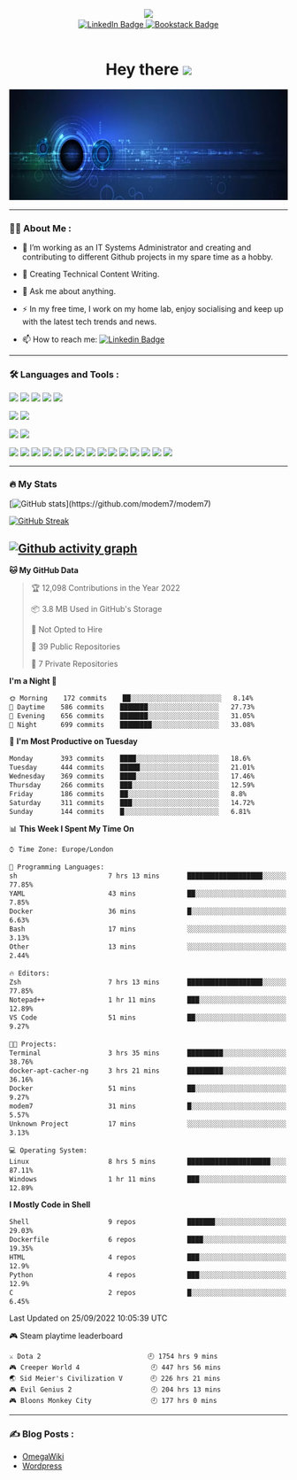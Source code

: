 <div id="header" align="center">
  <img src="https://media.giphy.com/media/f3iwJFOVOwuy7K6FFw/giphy.gif" width="300"/>
<div id="badges">
  <a href="https://www.linkedin.com/in/alexlaneit/">
    <img src="https://img.shields.io/badge/LinkedIn-blue?style=for-the-badge&logo=linkedin&logoColor=white" alt="LinkedIn Badge"/>
  </a>
  <a href="https://omegawiki.modem7.com">
  <img src="https://img.shields.io/badge/Bookstack-blue?style=for-the-badge&logo=BookStack&logoColor=white" alt="Bookstack Badge"/>
  </a>
</div>
  <img src="https://komarev.com/ghpvc/?username=modem7&style=flat-square&color=blue" alt=""/>
<h1>
  Hey there
  <img src="https://media.giphy.com/media/hvRJCLFzcasrR4ia7z/giphy.gif" width="30px"/>
</h1>
</div>

<div align="center">
  <img src="https://github.com/modem7/MiscAssets/blob/master/images/ezgif-6-79e26c05da.jpg" width="800" height="200"/>
</div>

---

### :man_technologist: About Me :
- :telescope: I’m working as an IT Systems Administrator and creating and contributing to different Github projects in my spare time as a hobby.

- :seedling: Creating Technical Content Writing.

- 💬 Ask me about anything.

- :zap: In my free time, I work on my home lab, enjoy socialising and keep up with the latest tech trends and news.

- :mailbox: How to reach me: [![Linkedin Badge](https://img.shields.io/badge/-AlexLaneIT-blue?style=flat&logo=Linkedin&logoColor=white)](https://www.linkedin.com/in/alexlaneit/)

---

### :hammer_and_wrench: Languages and Tools :
![](https://img.shields.io/badge/OS-Centos-informational?style=flat&logo=centos&logoColor=white&color=981e32)
![](https://img.shields.io/badge/OS-Debian-informational?style=flat&logo=debian&logoColor=white&color=981e32)
![](https://img.shields.io/badge/OS-RHEL-informational?style=flat&logo=red-hat&logoColor=white&color=981e32)
![](https://img.shields.io/badge/OS-Ubuntu-informational?style=flat&logo=ubuntu&logoColor=white&color=981e32)
![](https://img.shields.io/badge/OS-Windows-informational?style=flat&logo=windows&logoColor=white&color=981e32)

![](https://img.shields.io/badge/Editor-Notepad++-informational?style=flat&logo=notepadplusplus&logoColor=white&color=981e32)
![](https://img.shields.io/badge/Editor-Visual_Studio_Code-informational?style=flat&logo=visual-studio-code&logoColor=white&color=981e32)


![](https://img.shields.io/badge/Shell-Bash-informational?style=flat&logo=gnu-bash&logoColor=white&color=981e32)
![](https://img.shields.io/badge/Shell-ZSH-informational?style=flat&logo=gnu-bash&logoColor=white&color=981e32)

![](https://img.shields.io/badge/Tools-3CX-informational?style=flat&logoColor=white&color=981e32)
![](https://img.shields.io/badge/Tools-Ansible-informational?style=flat&logo=ansible&logoColor=white&color=981e32)
![](https://img.shields.io/badge/Tools-Arduino-informational?style=flat&logo=arduino&logoColor=white&color=981e32)
![](https://img.shields.io/badge/Tools-Borg-informational?style=flat&logoColor=white&color=981e32)
![](https://img.shields.io/badge/Tools-Docker-informational?style=flat&logo=docker&logoColor=white&color=981e32)
![](https://img.shields.io/badge/Tools-Drone_CI-informational?style=flat&logo=drone&logoColor=white&color=981e32)
![](https://img.shields.io/badge/Tools-Git-informational?style=flat&logo=git&logoColor=white&color=981e32)
![](https://img.shields.io/badge/Tools-Github-informational?style=flat&logo=github&logoColor=white&color=981e32)
![](https://img.shields.io/badge/Tools-Gitlab-informational?style=flat&logo=gitlab&logoColor=white&color=981e32)
![](https://img.shields.io/badge/Tools-Jira-informational?style=flat&logo=jira&logoColor=white&color=981e32)
![](https://img.shields.io/badge/Tools-Kanban-informational?style=flat&logoColor=white&color=981e32)
![](https://img.shields.io/badge/Tools-Nginx-informational?style=flat&logo=nginx&logoColor=white&color=981e32)
![](https://img.shields.io/badge/Tools-Raspberry_Pi-informational?style=flat&logo=raspberry-pi&logoColor=white&color=981e32)
![](https://img.shields.io/badge/Tools-Snyk-informational?style=flat&logo=snyk&logoColor=white&color=981e32)
![](https://img.shields.io/badge/Tools-Traefik-informational?style=flat&logo=traefikmesh&logoColor=white&color=981e32)

---

### :fire: My Stats
[![GitHub stats](https://github-readme-stats.vercel.app/api?username=modem7&show_icons=true&theme=codeSTACKr&count_private=true")](https://github.com/modem7/modem7)

[![GitHub Streak](http://github-readme-streak-stats.herokuapp.com?user=modem7&theme=elegant&hide_border=true&date_format=j%20M%5B%20Y%5D&background=DD272700)](https://git.io/streak-stats)

[![Github activity graph](https://activity-graph.herokuapp.com/graph?username=modem7&theme=elegant&custom_title=Contribution%20Graph&hide_border=true&bg_color=%20)](https://github.com/modem7/modem7)
---

<!--START_SECTION:waka-->
**🐱 My GitHub Data** 

> 🏆 12,098 Contributions in the Year 2022
 > 
> 📦 3.8 MB Used in GitHub's Storage 
 > 
> 🚫 Not Opted to Hire
 > 
> 📜 39 Public Repositories 
 > 
> 🔑 7 Private Repositories  
 > 
**I'm a Night 🦉** 

```text
🌞 Morning    172 commits    ██░░░░░░░░░░░░░░░░░░░░░░░   8.14% 
🌆 Daytime    586 commits    ███████░░░░░░░░░░░░░░░░░░   27.73% 
🌃 Evening    656 commits    ███████░░░░░░░░░░░░░░░░░░   31.05% 
🌙 Night      699 commits    ████████░░░░░░░░░░░░░░░░░   33.08%

```
📅 **I'm Most Productive on Tuesday** 

```text
Monday       393 commits    ████░░░░░░░░░░░░░░░░░░░░░   18.6% 
Tuesday      444 commits    █████░░░░░░░░░░░░░░░░░░░░   21.01% 
Wednesday    369 commits    ████░░░░░░░░░░░░░░░░░░░░░   17.46% 
Thursday     266 commits    ███░░░░░░░░░░░░░░░░░░░░░░   12.59% 
Friday       186 commits    ██░░░░░░░░░░░░░░░░░░░░░░░   8.8% 
Saturday     311 commits    ███░░░░░░░░░░░░░░░░░░░░░░   14.72% 
Sunday       144 commits    █░░░░░░░░░░░░░░░░░░░░░░░░   6.81%

```


📊 **This Week I Spent My Time On** 

```text
⌚︎ Time Zone: Europe/London

💬 Programming Languages: 
sh                       7 hrs 13 mins       ███████████████████░░░░░░   77.85% 
YAML                     43 mins             ██░░░░░░░░░░░░░░░░░░░░░░░   7.85% 
Docker                   36 mins             █░░░░░░░░░░░░░░░░░░░░░░░░   6.63% 
Bash                     17 mins             ░░░░░░░░░░░░░░░░░░░░░░░░░   3.13% 
Other                    13 mins             ░░░░░░░░░░░░░░░░░░░░░░░░░   2.44%

🔥 Editors: 
Zsh                      7 hrs 13 mins       ███████████████████░░░░░░   77.85% 
Notepad++                1 hr 11 mins        ███░░░░░░░░░░░░░░░░░░░░░░   12.89% 
VS Code                  51 mins             ██░░░░░░░░░░░░░░░░░░░░░░░   9.27%

🐱‍💻 Projects: 
Terminal                 3 hrs 35 mins       █████████░░░░░░░░░░░░░░░░   38.76% 
docker-apt-cacher-ng     3 hrs 21 mins       █████████░░░░░░░░░░░░░░░░   36.16% 
Docker                   51 mins             ██░░░░░░░░░░░░░░░░░░░░░░░   9.27% 
modem7                   31 mins             █░░░░░░░░░░░░░░░░░░░░░░░░   5.57% 
Unknown Project          17 mins             ░░░░░░░░░░░░░░░░░░░░░░░░░   3.13%

💻 Operating System: 
Linux                    8 hrs 5 mins        █████████████████████░░░░   87.11% 
Windows                  1 hr 11 mins        ███░░░░░░░░░░░░░░░░░░░░░░   12.89%

```

**I Mostly Code in Shell** 

```text
Shell                    9 repos             ███████░░░░░░░░░░░░░░░░░░   29.03% 
Dockerfile               6 repos             ████░░░░░░░░░░░░░░░░░░░░░   19.35% 
HTML                     4 repos             ███░░░░░░░░░░░░░░░░░░░░░░   12.9% 
Python                   4 repos             ███░░░░░░░░░░░░░░░░░░░░░░   12.9% 
C                        2 repos             █░░░░░░░░░░░░░░░░░░░░░░░░   6.45%

```



 Last Updated on 25/09/2022 10:05:39 UTC
<!--END_SECTION:waka-->

<!-- steam-box start -->
🎮 Steam playtime leaderboard
```text
⚔️ Dota 2                           🕘 1754 hrs 9 mins
🎮 Creeper World 4                  🕘 447 hrs 56 mins
🌏 Sid Meier's Civilization V       🕘 226 hrs 21 mins
🎮 Evil Genius 2                    🕘 204 hrs 13 mins
🎮 Bloons Monkey City               🕘 177 hrs 0 mins
```
<!-- Powered by https://github.com/YouEclipse/steam-box . -->
<!-- steam-box end -->

---

### :writing_hand: Blog Posts :
- [OmegaWiki](https://omegawiki.modem7.com)
- [Wordpress](https://modem7.wordpress.com)
